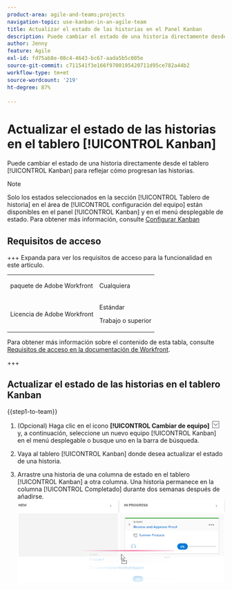 ```yaml
---
product-area: agile-and-teams;projects
navigation-topic: use-kanban-in-an-agile-team
title: Actualizar el estado de las historias en el Panel Kanban
description: Puede cambiar el estado de una historia directamente desde el tablero Kanban para reflejar cómo progresan las historias.
author: Jenny
feature: Agile
exl-id: fd75ab8e-08c4-4643-bc67-aada5b5c005e
source-git-commit: c711541f3e166f9700195420711d95ce782a44b2
workflow-type: tm+mt
source-wordcount: '219'
ht-degree: 87%

---
```


# Actualizar el estado de las historias en el tablero [!UICONTROL Kanban]

Puede cambiar el estado de una historia directamente desde el tablero [!UICONTROL Kanban] para reflejar cómo progresan las historias.

>[!NOTE]
>
>Solo los estados seleccionados en la sección [!UICONTROL Tablero de historia] en el área de [!UICONTROL configuración del equipo] están disponibles en el panel [!UICONTROL Kanban] y en el menú desplegable de estado. Para obtener más información, consulte [Configurar Kanban](../../agile/get-started-with-agile-in-workfront/configure-kanban.md)

## Requisitos de acceso

+++ Expanda para ver los requisitos de acceso para la funcionalidad en este artículo.

<table style="table-layout:auto"> 
 <col> 
 </col> 
 <col> 
 </col> 
 <tbody> 
  <tr> 
   <td role="rowheader">paquete de Adobe Workfront</td> 
   <td> <p>Cualquiera</p> </td> 
  </tr> 
  <tr> 
   <td role="rowheader">Licencia de Adobe Workfront</td> 
   <td> <p>Estándar</p> 
   <p>Trabajo o superior</p> </td> 
  </tr>
 </tbody> 
</table>

Para obtener más información sobre el contenido de esta tabla, consulte [Requisitos de acceso en la documentación de Workfront](/help/quicksilver/administration-and-setup/add-users/access-levels-and-object-permissions/access-level-requirements-in-documentation.md).

+++

## Actualizar el estado de las historias en el tablero Kanban

{{step1-to-team}}

1. (Opcional) Haga clic en el icono **[!UICONTROL Cambiar de equipo]** ![Icono de Cambiar de equipo](assets/switch-team-icon.png) y, a continuación, seleccione un nuevo equipo [!UICONTROL Kanban] en el menú desplegable o busque uno en la barra de búsqueda.

1. Vaya al tablero [!UICONTROL Kanban] donde desea actualizar el estado de una historia.
1. Arrastre una historia de una columna de estado en el tablero [!UICONTROL Kanban] a otra columna.
Una historia permanece en la columna [!UICONTROL Completado] durante dos semanas después de añadirse.
   ![Mover historia a otra columna](assets/agile-storyboard-progress.png)
